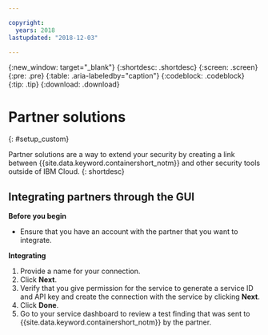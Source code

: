 ```yaml
---

copyright:
  years: 2018
lastupdated: "2018-12-03"

---
```


{:new_window: target="_blank"}
{:shortdesc: .shortdesc}
{:screen: .screen}
{:pre: .pre}
{:table: .aria-labeledby="caption"}
{:codeblock: .codeblock}
{:tip: .tip}
{:download: .download}

# Partner solutions
{: #setup_custom}

Partner solutions are a way to extend your security by creating a link between {{site.data.keyword.containershort_notm}} and other security tools outside of IBM Cloud.
{: shortdesc}

## Integrating partners through the GUI

**Before you begin**

* Ensure that you have an account with the partner that you want to integrate.

**Integrating**

1. Provide a name for your connection.
2. Click **Next**.
3. Verify that you give permission for the service to generate a service ID and API key and create the connection with the service by clicking **Next**.
4. Click **Done**.
5. Go to your service dashboard to review a test finding that was sent to {{site.data.keyword.containershort_notm}} by the partner.
